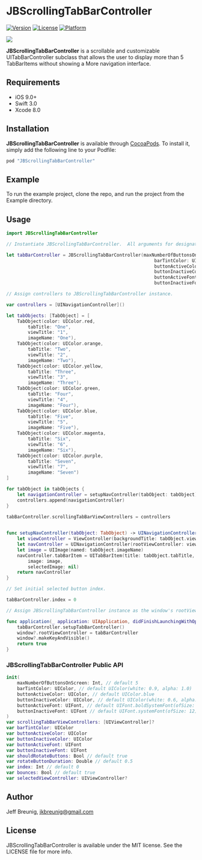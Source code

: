 
# JBScrollingTabBarController

[![Version](https://img.shields.io/cocoapods/v/JBScrollingTabBarController.svg?style=flat)](http://cocoapods.org/pods/JBScrollingTabBarController)
[![License](https://img.shields.io/cocoapods/l/JBScrollingTabBarController.svg?style=flat)](http://cocoapods.org/pods/JBScrollingTabBarController)
[![Platform](https://img.shields.io/cocoapods/p/JBScrollingTabBarController.svg?style=flat)](http://cocoapods.org/pods/JBScrollingTabBarController)

![](http://i.giphy.com/1100I6bT8lHx9m.gif)

**JBScrollingTabBarController** is a scrollable and customizable UITabBarController subclass that allows the user to display more than 5 TabBarItems without showing a More navigation interface.

## Requirements

- iOS 9.0+
- Swift 3.0
- Xcode 8.0

## Installation

**JBScrollingTabBarController** is available through [CocoaPods](http://cocoapods.org). To install
it, simply add the following line to your Podfile:

```ruby
pod "JBScrollingTabBarController"
```

## Example

To run the example project, clone the repo, and run the project from the Example directory.

## Usage

```swift
import JBScrollingTabBarController

// Instantiate JBScrollingTabBarController.  All arguments for designated initializer are optional.

let tabBarController = JBScrollingTabBarController(maxNumberOfButtonsOnScreen: 5,
													   barTintColor: UIColor.white,
                                                       buttonActiveColor: UIColor.blue,
                                                       buttonInactiveColor: UIColor.lightGray,
                                                       buttonActiveFont: UIFont.boldSystemFont(ofSize: 12),
                                                       buttonInactiveFont: UIFont.systemFont(ofSize: 12))

// Assign controllers to JBScrollingTabBarController instance.

var controllers = [UINavigationController]()

let tabObjects: [TabObject] = [
    TabObject(color: UIColor.red, 
    	tabTitle: "One", 
    	viewTitle: "1", 
    	imageName: "One"),
    TabObject(color: UIColor.orange, 
    	tabTitle: "Two", 
    	viewTitle: "2", 
    	imageName: "Two"),
    TabObject(color: UIColor.yellow, 
    	tabTitle: "Three", 
    	viewTitle: "3", 
    	imageName: "Three"),
    TabObject(color: UIColor.green, 
    	tabTitle: "Four", 
    	viewTitle: "4", 
    	imageName: "Four"),
    TabObject(color: UIColor.blue, 
    	tabTitle: "Five", 
    	viewTitle: "5", 
    	imageName: "Five"),
    TabObject(color: UIColor.magenta, 
    	tabTitle: "Six", 
    	viewTitle: "6", 
    	imageName: "Six"),
    TabObject(color: UIColor.purple, 
    	tabTitle: "Seven", 
    	viewTitle: "7", 
    	imageName: "Seven")                    
]

for tabObject in tabObjects {
    let navigationController = setupNavController(tabObject: tabObject)
    controllers.append(navigationController)
}

tabBarController.scrollingTabBarViewControllers = controllers

    
func setupNavController(tabObject: TabObject) -> UINavigationController {
	let viewController = ViewController(backgroundTitle: tabObject.viewTitle, color: tabObject.color)
    let navController = UINavigationController(rootViewController: viewController)
    let image = UIImage(named: tabObject.imageName)
    navController.tabBarItem = UITabBarItem(title: tabObject.tabTitle, 
    	image: image, 
    	selectedImage: nil)
    return navController
}  

// Set initial selected button index.

tabBarController.index = 0 

// Assign JBScrollingTabBarController instance as the window's rootViewController in UIApplicationDelegate.application:didFinishLaunchingWithOptions

func application(_ application: UIApplication, didFinishLaunchingWithOptions launchOptions: [UIApplicationLaunchOptionsKey: Any]?) -> Bool {
    tabBarController.setupTabBarController()
    window?.rootViewController = tabBarController
    window?.makeKeyAndVisible()
    return true
}
```

### JBScrollingTabBarController Public API                                              

```swift
init(
	maxNumberOfButtonsOnScreen: Int, // default 5
    barTintColor: UIColor, // default UIColor(white: 0.9, alpha: 1.0)
    buttonActiveColor: UIColor, // default UIColor.blue
    buttonInactiveColor: UIColor, // default UIColor(white: 0.6, alpha: 1.0)
    buttonActiveFont: UIFont, // default UIFont.boldSystemFont(ofSize: 12)
    buttonInactiveFont: UIFont // default UIFont.systemFont(ofSize: 12)
)
var scrollingTabBarViewControllers: [UIViewController]?
var barTintColor: UIColor   
var buttonActiveColor: UIColor  
var buttonInactiveColor: UIColor
var buttonActiveFont: UIFont   
var buttonInactiveFont: UIFont 
var shouldRotateButtons: Bool // default true
var rotateButtonDuration: Double // default 0.5
var index: Int // default 0
var bounces: Bool // default true
var selectedViewController: UIViewController?    
```

## Author

Jeff Breunig, jkbreunig@gmail.com

## License

JBScrollingTabBarController is available under the MIT license. See the LICENSE file for more info.
